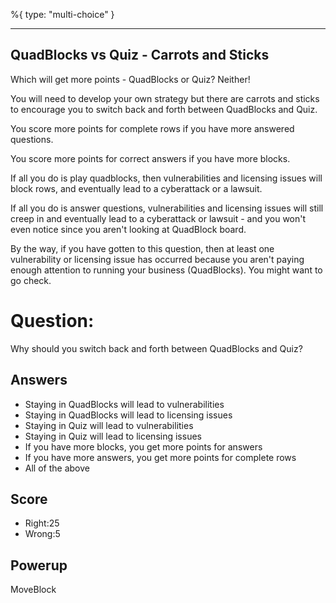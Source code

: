 %{
 type: "multi-choice"
}

---
## QuadBlocks vs Quiz - Carrots and Sticks

Which will get more points - QuadBlocks or Quiz? Neither!

You will need to develop your own strategy
but there are carrots and sticks to encourage you to
switch back and forth between QuadBlocks and Quiz.

You score more points for complete rows
if you have more answered questions.

You score more points for correct answers if you have more blocks.

If all you do is play quadblocks,
then vulnerabilities and licensing
issues will block rows,
and eventually lead to a cyberattack or a lawsuit.

If all you do is answer questions,
vulnerabilities and licensing issues
will still creep in and eventually lead to a cyberattack
or lawsuit - and you won't even notice
since you aren't looking at QuadBlock board.

By the way, if you have gotten to this question,
then at least one vulnerability or licensing issue has
occurred because you aren't paying enough attention to
running your business (QuadBlocks). You might want to go check.

# Question:
Why should you switch back and forth between QuadBlocks and Quiz?

## Answers
- Staying in QuadBlocks will lead to vulnerabilities
- Staying in QuadBlocks will lead to licensing issues
- Staying in Quiz will lead to vulnerabilities
- Staying in Quiz will lead to licensing issues
- If you have more blocks, you get more points for answers
- If you have more answers, you get more points for complete rows
- All of the above

## Score
- Right:25
- Wrong:5

## Powerup
MoveBlock
